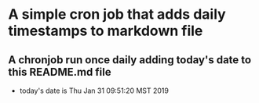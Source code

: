 A simple cron job that adds daily timestamps to markdown file
============================================================
## A chronjob run once daily adding today's date to this README.md file
* today's date is Thu Jan 31 09:51:20 MST 2019
